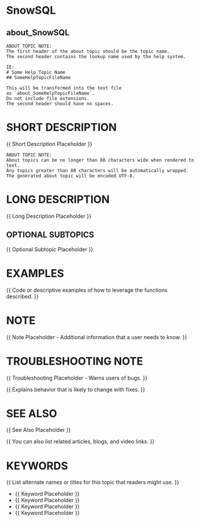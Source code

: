 # SnowSQL
## about_SnowSQL

```
ABOUT TOPIC NOTE:
The first header of the about topic should be the topic name.
The second header contains the lookup name used by the help system.

IE:
# Some Help Topic Name
## SomeHelpTopicFileName

This will be transformed into the text file
as `about_SomeHelpTopicFileName`.
Do not include file extensions.
The second header should have no spaces.
```

# SHORT DESCRIPTION
{{ Short Description Placeholder }}

```
ABOUT TOPIC NOTE:
About topics can be no longer than 80 characters wide when rendered to text.
Any topics greater than 80 characters will be automatically wrapped.
The generated about topic will be encoded UTF-8.
```

# LONG DESCRIPTION
{{ Long Description Placeholder }}

## OPTIONAL SUBTOPICS
{{ Optional Subtopic Placeholder }}

# EXAMPLES
{{ Code or descriptive examples of how to leverage the functions described. }}

# NOTE
{{ Note Placeholder - Additional information that a user needs to know. }}

# TROUBLESHOOTING NOTE
{{ Troubleshooting Placeholder - Warns users of bugs. }}

{{ Explains behavior that is likely to change with fixes. }}

# SEE ALSO
{{ See Also Placeholder }}

{{ You can also list related articles, blogs, and video links. }}

# KEYWORDS
{{ List alternate names or titles for this topic that readers might use. }}

- {{ Keyword Placeholder }}
- {{ Keyword Placeholder }}
- {{ Keyword Placeholder }}
- {{ Keyword Placeholder }}

